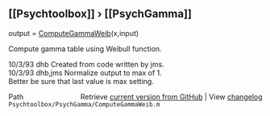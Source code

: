 ## [[Psychtoolbox]] &#8250; [[PsychGamma]]

output = [ComputeGammaWeib](ComputeGammaWeib)(x,input)  
  
Compute gamma table using Weibull function.  
  
10/3/93  dhb  Created from code written by jms.  
10/3/93  dhb,jms  Normalize output to max of 1.  
                  Better be sure that last value is max setting.  




<div class="code_header" style="text-align:right;">
  <span style="float:left;">Path&nbsp;&nbsp;</span> <span class="counter">Retrieve <a href=
  "https://raw.github.com/Psychtoolbox-3/Psychtoolbox-3/beta/Psychtoolbox/PsychGamma/ComputeGammaWeib.m">current version from GitHub</a> | View <a href=
  "https://github.com/Psychtoolbox-3/Psychtoolbox-3/commits/beta/Psychtoolbox/PsychGamma/ComputeGammaWeib.m">changelog</a></span>
</div>
<div class="code">
  <code>Psychtoolbox/PsychGamma/ComputeGammaWeib.m</code>
</div>

